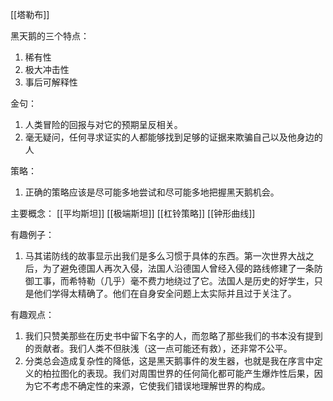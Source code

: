 
[[塔勒布]]

黑天鹅的三个特点：
1. 稀有性
2. 极大冲击性
3. 事后可解释性

金句：
1. 人类冒险的回报与对它的预期呈反相关。
2. 毫无疑问，任何寻求证实的人都能够找到足够的证据来欺骗自己以及他身边的人

策略：
1. 正确的策略应该是尽可能多地尝试和尽可能多地把握黑天鹅机会。


主要概念：
[[平均斯坦]]
[[极端斯坦]]
[[杠铃策略]]
[[钟形曲线]]



有趣例子：
1. 马其诺防线的故事显示出我们是多么习惯于具体的东西。第一次世界大战之后，为了避免德国人再次入侵，法国人沿德国人曾经入侵的路线修建了一条防御工事，而希特勒（几乎）毫不费力地绕过了它。法国人是历史的好学生，只是他们学得太精确了。他们在自身安全问题上太实际并且过于关注了。


有趣观点：
1. 我们只赞美那些在历史书中留下名字的人，而忽略了那些我们的书本没有提到的贡献者。我们人类不但肤浅（这一点可能还有救），还非常不公平。
2. 分类总会造成复杂性的降低，这是黑天鹅事件的发生器，也就是我在序言中定义的柏拉图化的表现。我们对周围世界的任何简化都可能产生爆炸性后果，因为它不考虑不确定性的来源，它使我们错误地理解世界的构成。